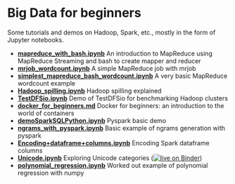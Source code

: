 # Big Data for beginners

Some tutorials and demos on Hadoop, Spark, etc., mostly in the form of Jupyter notebooks.

- **[mapreduce_with_bash.ipynb](mapreduce_with_bash.ipynb)** An introduction to MapReduce using MapReduce Streaming and bash to create mapper and reducer
- **[mrjob_wordcount.ipynb](mrjob_wordcount.ipynb)** A simple MapReduce job with mrjob
- **[simplest_mapreduce_bash_wordcount.ipynb](simplest_mapreduce_bash_wordcount.ipynb)** A very basic MapReduce wordcount example
- **[Hadoop_spilling.ipynb](Hadoop_spilling.ipynb)** Hadoop spilling explained
- **[TestDFSio.ipynb](TestDFSio.ipynb)** Demo of TestDFSio for benchmarking Hadoop clusters
- **[docker_for_beginners.md](docker_for_beginners.md)** Docker for beginners: an introduction to the world of containers
- **[demoSparkSQLPython.ipynb](demoSparkSQLPython.ipynb)** Pyspark basic demo 
- **[ngrams_with_pyspark.ipynb](ngrams_with_pyspark.ipynb)** Basic example of ngrams generation with pyspark
- **[Encoding+dataframe+columns.ipynb](Encoding+dataframe+columns.ipynb)** Encoding Spark dataframe columns 
- **[Unicode.ipynb](Unicode.ipynb)** Exploring Unicode categories ([![live on Binder](https://mybinder.org/badge_logo.svg)](https://mybinder.org/v2/gh/groda/big_data/master?filepath=Unicode.ipynb))
- **[polynomial_regression.ipynb](polynomial_regression.ipynb)** Worked out example of polynomial regression with numpy
